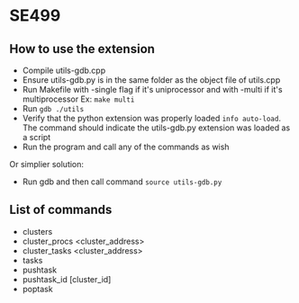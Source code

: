 # SE499
## How to use the extension
* Compile utils-gdb.cpp
* Ensure utils-gdb.py is in the same folder as the object file of utils.cpp
* Run Makefile with -single flag if it's uniprocessor and with -multi if it's
  multiprocessor
    Ex: `make multi`
* Run `gdb ./utils`
* Verify that the python extension was properly loaded `info auto-load`. The
  command should indicate the utils-gdb.py extension was loaded as a script
* Run the program and call any of the commands as wish

Or simplier solution:
* Run gdb and then call command `source utils-gdb.py`

## List of commands
* clusters
* cluster_procs <cluster_address>
* cluster_tasks <cluster_address>
* tasks
* pushtask <address>
* pushtask_id <id> [cluster_id]
* poptask
